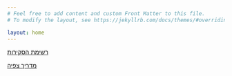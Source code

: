 ```yaml
---
# Feel free to add content and custom Front Matter to this file.
# To modify the layout, see https://jekyllrb.com/docs/themes/#overriding-theme-defaults

layout: home
---
```

[רשימת הסקירות]({{site.baseurl}}/episodes.html)

[מדריך צפיה]({{site.baseurl}}/guide.html)
